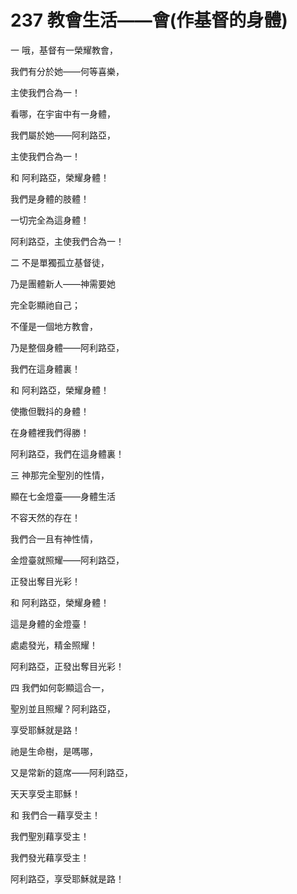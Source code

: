 # 237 教會生活——會(作基督的身體)

一 哦，基督有一榮耀教會，

我們有分於她——何等喜樂，

主使我們合為一！

看哪，在宇宙中有一身體，

我們屬於她——阿利路亞，

主使我們合為一！

和 阿利路亞，榮耀身體！

我們是身體的肢體！

一切完全為這身體！

阿利路亞，主使我們合為一！

二 不是單獨孤立基督徒，

乃是團體新人——神需要她

完全彰顯祂自己；

不僅是一個地方教會，

乃是整個身體——阿利路亞，

我們在這身體裏！

和 阿利路亞，榮耀身體！

使撒但戰抖的身體！

在身體裡我們得勝！

阿利路亞，我們在這身體裏！

三 神那完全聖別的性情，

顯在七金燈臺——身體生活

不容天然的存在！

我們合一且有神性情，

金燈臺就照耀——阿利路亞，

正發出奪目光彩！

和 阿利路亞，榮耀身體！

這是身體的金燈臺！

處處發光，精金照耀！

阿利路亞，正發出奪目光彩！

四 我們如何彰顯這合一，

聖別並且照耀？阿利路亞，

享受耶穌就是路！

祂是生命樹，是嗎哪，

又是常新的筵席——阿利路亞，

天天享受主耶穌！

和 我們合一藉享受主！

我們聖別藉享受主！

我們發光藉享受主！

阿利路亞，享受耶穌就是路！

